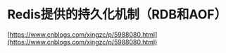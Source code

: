 # Redis提供的持久化机制（RDB和AOF）

[https://www.cnblogs.com/xingzc/p/5988080.html](https://www.cnblogs.com/xingzc/p/5988080.html)

